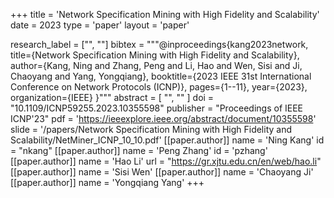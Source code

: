 +++
title = 'Network Specification Mining with High Fidelity and Scalability'
date = 2023
type = 'paper'
layout = 'paper'

research_label = ["", ""]
bibtex = """@inproceedings{kang2023network,
  title={Network Specification Mining with High Fidelity and Scalability},
  author={Kang, Ning and Zhang, Peng and Li, Hao and Wen, Sisi and Ji, Chaoyang and Yang, Yongqiang},
  booktitle={2023 IEEE 31st International Conference on Network Protocols (ICNP)},
  pages={1--11},
  year={2023},
  organization={IEEE}
}"""
abstract = [
    "",
    ""
]
doi = "10.1109/ICNP59255.2023.10355598"
publisher = "Proceedings of IEEE ICNP'23"
pdf = 'https://ieeexplore.ieee.org/abstract/document/10355598'
slide = '/papers/Network Specification Mining with High Fidelity and Scalability/NetMiner_ICNP_10_10.pdf'
[[paper.author]]
    name = 'Ning Kang'
    id = "nkang"
[[paper.author]]
    name = 'Peng Zhang'
    id = 'pzhang'
[[paper.author]]
    name = 'Hao Li'
    url = "https://gr.xjtu.edu.cn/en/web/hao.li"
[[paper.author]]
    name = 'Sisi Wen'
[[paper.author]]
    name = 'Chaoyang Ji'
[[paper.author]]
    name = 'Yongqiang Yang'
+++
